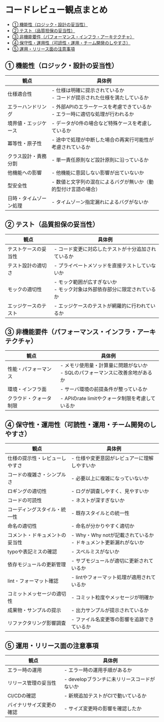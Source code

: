 # コードレビュー観点まとめ

<!-- toc -->

- [① 機能性（ロジック・設計の妥当性）](#%E2%91%A0-%E6%A9%9F%E8%83%BD%E6%80%A7%E3%83%AD%E3%82%B8%E3%83%83%E3%82%AF%E3%83%BB%E8%A8%AD%E8%A8%88%E3%81%AE%E5%A6%A5%E5%BD%93%E6%80%A7)
- [② テスト（品質担保の妥当性）](#%E2%91%A1-%E3%83%86%E3%82%B9%E3%83%88%E5%93%81%E8%B3%AA%E6%8B%85%E4%BF%9D%E3%81%AE%E5%A6%A5%E5%BD%93%E6%80%A7)
- [③ 非機能要件（パフォーマンス・インフラ・アーキテクチャ）](#%E2%91%A2-%E9%9D%9E%E6%A9%9F%E8%83%BD%E8%A6%81%E4%BB%B6%E3%83%91%E3%83%95%E3%82%A9%E3%83%BC%E3%83%9E%E3%83%B3%E3%82%B9%E3%83%BB%E3%82%A4%E3%83%B3%E3%83%95%E3%83%A9%E3%83%BB%E3%82%A2%E3%83%BC%E3%82%AD%E3%83%86%E3%82%AF%E3%83%81%E3%83%A3)
- [④ 保守性・運用性（可読性・運用・チーム開発のしやすさ）](#%E2%91%A3-%E4%BF%9D%E5%AE%88%E6%80%A7%E3%83%BB%E9%81%8B%E7%94%A8%E6%80%A7%E5%8F%AF%E8%AA%AD%E6%80%A7%E3%83%BB%E9%81%8B%E7%94%A8%E3%83%BB%E3%83%81%E3%83%BC%E3%83%A0%E9%96%8B%E7%99%BA%E3%81%AE%E3%81%97%E3%82%84%E3%81%99%E3%81%95)
- [⑤ 運用・リリース面の注意事項](#%E2%91%A4-%E9%81%8B%E7%94%A8%E3%83%BB%E3%83%AA%E3%83%AA%E3%83%BC%E3%82%B9%E9%9D%A2%E3%81%AE%E6%B3%A8%E6%84%8F%E4%BA%8B%E9%A0%85)

<!-- tocstop -->

## ① 機能性（ロジック・設計の妥当性）

| 観点                   | 具体例                                                                          |
| ---------------------- | ------------------------------------------------------------------------------- |
| 仕様適合性             | - 仕様は明確に提示されているか<br>- コードが提示された仕様を満たしているか      |
| エラーハンドリング     | - 外部APIのエラーケースを考慮できているか<br>- エラー時に適切な処理が行われるか |
| 境界値・エッジケース   | - データが0件の場合など特殊ケースを考慮しているか                               |
| 冪等性・原子性         | - 途中で処理が中断した場合の再実行可能性が考慮されているか                      |
| クラス設計・責務分割   | - 単一責任原則など設計原則に沿っているか                                        |
| 他機能への影響         | - 他機能に意図しない影響が出ていないか                                          |
| 型安全性               | - 数値と文字列の混在によるバグが無いか（動的型付け言語の場合）                  |
| 日時・タイムゾーン処理 | - タイムゾーン指定漏れによるバグがないか                                        |

## ② テスト（品質担保の妥当性）

| 観点                 | 具体例                                                                     |
| -------------------- | -------------------------------------------------------------------------- |
| テストケースの妥当性 | - コード変更に対応したテストが十分追加されているか                         |
| テスト設計の適切さ   | - プライベートメソッドを直接テストしていないか                             |
| モックの適切性       | - モック範囲が広すぎないか<br>- モック対象は外部依存部分に限定されているか |
| エッジケースのテスト | - エッジケースのテストが網羅的に行われているか                             |

## ③ 非機能要件（パフォーマンス・インフラ・アーキテクチャ）

| 観点                   | 具体例                                                                          |
| ---------------------- | ------------------------------------------------------------------------------- |
| 性能・パフォーマンス   | - メモリ使用量・計算量に問題がないか<br>- SQLのパフォーマンスに改善余地があるか |
| 環境・インフラ面       | - サーバ環境の前提条件が整っているか                                            |
| クラウド・クォータ制限 | - APIのrate limitやクォータ制限を考慮しているか                                 |

## ④ 保守性・運用性（可読性・運用・チーム開発のしやすさ）

| 観点                           | 具体例                                                             |
| ------------------------------ | ------------------------------------------------------------------ |
| 仕様の提示性・レビューしやすさ | - 仕様や変更意図がレビュアーに理解しやすいか                       |
| コードの複雑さ・シンプルさ     | - 必要以上に複雑になっていないか                                   |
| ロギングの適切性               | - ログが調査しやすく、見やすいか                                   |
| コードの可読性                 | - ネストが深すぎないか                                             |
| コーディングスタイル・統一性   | - 既存スタイルとの統一性                                           |
| 命名の適切性                   | - 命名が分かりやすく適切か                                         |
| コメント・ドキュメントの妥当性 | - Why・Why notが記載されているか<br>- ドキュメント更新漏れがないか |
| typoや表記ミスの確認           | - スペルミスがないか                                               |
| 依存モジュールの更新管理       | - サブモジュールが適切に更新されているか                           |
| lint・フォーマット確認         | - lintやフォーマット処理が適用されているか                         |
| コミットメッセージの適切性     | - コミット粒度やメッセージが明確か                                 |
| 成果物・サンプルの提示         | - 出力サンプルが提示されているか                                   |
| リファクタリング影響調査       | - ファイル名変更等の影響を追跡できているか                         |

## ⑤ 運用・リリース面の注意事項

| 観点                     | 具体例                                      |
| ------------------------ | ------------------------------------------- |
| エラー時の運用           | - エラー時の運用手順があるか                |
| リリース管理の妥当性     | - developブランチに未リリースコードがないか |
| CI/CDの確認              | - 新規追加テストがCIで動いているか          |
| バイナリサイズ変更の確認 | - サイズ変更時の影響を確認したか            |
